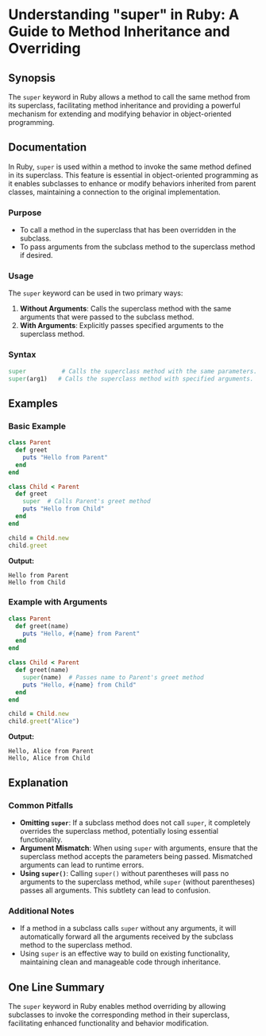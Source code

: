 <!--
Meta Description: # Understanding "super" in Ruby: A Guide to Method Inheritance and Overriding ## Synopsis The `super` keyword in Ruby allows a method to call the same...
Meta Keywords: method, super, superclass, arguments, child
-->

# Understanding "super" in Ruby: A Guide to Method Inheritance and Overriding

## Synopsis
The `super` keyword in Ruby allows a method to call the same method from its superclass, facilitating method inheritance and providing a powerful mechanism for extending and modifying behavior in object-oriented programming.

## Documentation
In Ruby, `super` is used within a method to invoke the same method defined in its superclass. This feature is essential in object-oriented programming as it enables subclasses to enhance or modify behaviors inherited from parent classes, maintaining a connection to the original implementation.

### Purpose
- To call a method in the superclass that has been overridden in the subclass.
- To pass arguments from the subclass method to the superclass method if desired.

### Usage
The `super` keyword can be used in two primary ways:
1. **Without Arguments**: Calls the superclass method with the same arguments that were passed to the subclass method.
2. **With Arguments**: Explicitly passes specified arguments to the superclass method.

### Syntax
```ruby
super          # Calls the superclass method with the same parameters.
super(arg1)   # Calls the superclass method with specified arguments.
```

## Examples

### Basic Example
```ruby
class Parent
  def greet
    puts "Hello from Parent"
  end
end

class Child < Parent
  def greet
    super  # Calls Parent's greet method
    puts "Hello from Child"
  end
end

child = Child.new
child.greet
```
**Output:**
```
Hello from Parent
Hello from Child
```

### Example with Arguments
```ruby
class Parent
  def greet(name)
    puts "Hello, #{name} from Parent"
  end
end

class Child < Parent
  def greet(name)
    super(name)  # Passes name to Parent's greet method
    puts "Hello, #{name} from Child"
  end
end

child = Child.new
child.greet("Alice")
```
**Output:**
```
Hello, Alice from Parent
Hello, Alice from Child
```

## Explanation
### Common Pitfalls
- **Omitting `super`**: If a subclass method does not call `super`, it completely overrides the superclass method, potentially losing essential functionality.
- **Argument Mismatch**: When using `super` with arguments, ensure that the superclass method accepts the parameters being passed. Mismatched arguments can lead to runtime errors.
- **Using `super()`**: Calling `super()` without parentheses will pass no arguments to the superclass method, while `super` (without parentheses) passes all arguments. This subtlety can lead to confusion.

### Additional Notes
- If a method in a subclass calls `super` without any arguments, it will automatically forward all the arguments received by the subclass method to the superclass method.
- Using `super` is an effective way to build on existing functionality, maintaining clean and manageable code through inheritance.

## One Line Summary
The `super` keyword in Ruby enables method overriding by allowing subclasses to invoke the corresponding method in their superclass, facilitating enhanced functionality and behavior modification.